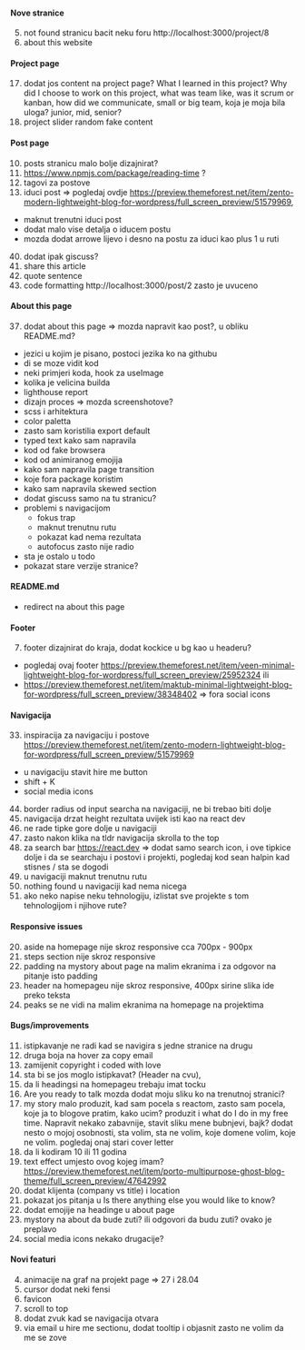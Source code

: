 #### Nove stranice

5. not found stranicu bacit neku foru http://localhost:3000/project/8
6. about this website

#### Project page

17. dodat jos content na project page? What I learned in this project? Why did I choose to work on this project, what was team like, was it scrum or kanban, how did we communicate, small or big team, koja je moja bila uloga? junior, mid, senior?
18. project slider random fake content

#### Post page

10. posts stranicu malo bolje dizajnirat?
11. https://www.npmjs.com/package/reading-time ?
12. tagovi za postove
13. iduci post => pogledaj ovdje https://preview.themeforest.net/item/zento-modern-lightweight-blog-for-wordpress/full_screen_preview/51579969,

- maknut trenutni iduci post
- dodat malo vise detalja o iducem postu
- mozda dodat arrowe lijevo i desno na postu za iduci kao plus 1 u ruti

40. dodat ipak giscuss?
41. share this article
42. quote sentence
43. code formatting http://localhost:3000/post/2 zasto je uvuceno

#### About this page

37. dodat about this page => mozda napravit kao post?, u obliku README.md?

- jezici u kojim je pisano, postoci jezika ko na githubu
- di se moze vidit kod
- neki primjeri koda, hook za useImage
- kolika je velicina builda
- lighthouse report
- dizajn proces => mozda screenshotove?
- scss i arhitektura
- color paletta
- zasto sam koristilia export default
- typed text kako sam napravila
- kod od fake browsera
- kod od animiranog emojija
- kako sam napravila page transition
- koje fora package koristim
- kako sam napravila skewed section
- dodat giscuss samo na tu stranicu?
- problemi s navigacijom
  - fokus trap
  - maknut trenutnu rutu
  - pokazat kad nema rezultata
  - autofocus zasto nije radio
- sta je ostalo u todo
- pokazat stare verzije stranice?

#### README.md

- redirect na about this page

#### Footer

7. footer dizajnirat do kraja, dodat kockice u bg kao u headeru?

- pogledaj ovaj footer https://preview.themeforest.net/item/veen-minimal-lightweight-blog-for-wordpress/full_screen_preview/25952324 ili
- https://preview.themeforest.net/item/maktub-minimal-lightweight-blog-for-wordpress/full_screen_preview/38348402 => fora social icons

#### Navigacija

33. inspiracija za navigaciju i postove https://preview.themeforest.net/item/zento-modern-lightweight-blog-for-wordpress/full_screen_preview/51579969

- u navigaciju stavit hire me button
- shift + K
- social media icons

44. border radius od input searcha na navigaciji, ne bi trebao biti dolje
45. navigacija drzat height rezultata uvijek isti kao na react dev
46. ne rade tipke gore dolje u navigaciji
47. zasto nakon klika na tldr navigacija skrolla to the top
48. za search bar https://react.dev => dodat samo search icon, i ove tipkice dolje i da se searchaju i postovi i projekti, pogledaj kod sean halpin kad stisnes / sta se dogodi
49. u navigaciji maknut trenutnu rutu
50. nothing found u navigaciji kad nema nicega
51. ako neko napise neku tehnologiju, izlistat sve projekte s tom tehnologijom i njihove rute?

#### Responsive issues

20. aside na homepage nije skroz responsive cca 700px - 900px
21. steps section nije skroz responsive
22. padding na mystory about page na malim ekranima i za odgovor na pitanje isto padding
23. header na homepageu nije skroz responsive, 400px sirine slika ide preko teksta
24. peaks se ne vidi na malim ekranima na homepage na projektima

#### Bugs/improvements

11. istipkavanje ne radi kad se navigira s jedne stranice na drugu
12. druga boja na hover za copy email
13. zamijenit copyright i coded with love
14. sta bi se jos moglo istipkavat? (Header na cvu),
15. da li headingsi na homepageu trebaju imat tocku
16. Are you ready to talk mozda dodat moju sliku ko na trenutnoj stranici?
17. my story malo produzit, kad sam pocela s reactom, zasto sam pocela, koje ja to blogove pratim, kako ucim? produzit i what do I do in my free time. Napravit nekako zabavnije, stavit sliku mene bubnjevi, bajk? dodat nesto o mojoj osobnosti, sta volim, sta ne volim, koje domene volim, koje ne volim. pogledaj onaj stari cover letter
18. da li kodiram 10 ili 11 godina
19. text effect umjesto ovog kojeg imam? https://preview.themeforest.net/item/porto-multipurpose-ghost-blog-theme/full_screen_preview/47642992
20. dodat klijenta (company vs title) i location
21. pokazat jos pitanja u Is there anything else you would like to know?
22. dodat emojije na headinge u about page
23. mystory na about da bude zuti? ili odgovori da budu zuti? ovako je preplavo
24. social media icons nekako drugacije?

#### Novi featuri

4. animacije na graf na projekt page => 27 i 28.04
5. cursor dodat neki fensi
6. favicon
7. scroll to top
8. dodat zvuk kad se navigacija otvara
10. via email u hire me sectionu, dodat tooltip i objasnit zasto ne volim da me se zove
